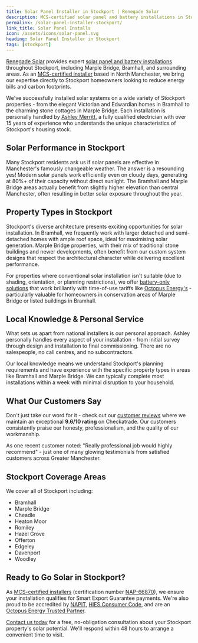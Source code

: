 ```yaml
---
title: Solar Panel Installer in Stockport | Renegade Solar
description: MCS-certified solar panel and battery installations in Stockport, including Marple Bridge and Bramhall, from Renegade Solar - a trusted local installer with 9.6/10 Checkatrade rating.
permalink: /solar-panel-installer-stockport/
link_title: Solar Panel Installs
icon: /assets/icons/solar-panel.svg
heading: Solar Panel Installer in Stockport
tags: [stockport]
---
```


[Renegade Solar](/about/) provides expert [solar panel and battery installations](/services/solar-and-battery-installations/) throughout Stockport, including Marple Bridge, Bramhall, and surrounding areas. As an [MCS-certified installer](/accreditations/mcs-certified/) based in North Manchester, we bring our expertise directly to Stockport homeowners looking to reduce energy bills and carbon footprints.

We've successfully installed solar systems on a wide variety of Stockport properties - from the elegant Victorian and Edwardian homes in Bramhall to the charming stone cottages in Marple Bridge. Each installation is personally handled by [Ashley Merritt](/about/), a fully qualified electrician with over 15 years of experience who understands the unique characteristics of Stockport's housing stock.

## Solar Performance in Stockport

Many Stockport residents ask us if solar panels are effective in Manchester's famously changeable weather. The answer is a resounding yes! Modern solar panels work efficiently even on cloudy days, generating at 80%+ of their capacity without direct sunlight. The Bramhall and Marple Bridge areas actually benefit from slightly higher elevation than central Manchester, often resulting in better solar exposure throughout the year.

## Property Types in Stockport

Stockport's diverse architecture presents exciting opportunities for solar installation. In Bramhall, we frequently work with larger detached and semi-detached homes with ample roof space, ideal for maximising solar generation. Marple Bridge properties, with their mix of traditional stone buildings and newer developments, often benefit from our custom system designs that respect the architectural character while delivering excellent performance.

For properties where conventional solar installation isn't suitable (due to shading, orientation, or planning restrictions), we offer [battery-only solutions](/services/home-battery-installations/) that work brilliantly with time-of-use tariffs like [Octopus Energy's](https://octopus.energy/tariffs/) - particularly valuable for homeowners in conservation areas of Marple Bridge or listed buildings in Bramhall.

## Local Knowledge & Personal Service

What sets us apart from national installers is our personal approach. Ashley personally handles every aspect of your installation - from initial survey through design and installation to final commissioning. There are no salespeople, no call centres, and no subcontractors.

Our local knowledge means we understand Stockport's planning requirements and have experience with the specific property types in areas like Bramhall and Marple Bridge. We can typically complete most installations within a week with minimal disruption to your household.

## What Our Customers Say

Don't just take our word for it - check out our [customer reviews](/reviews/) where we maintain an exceptional **9.6/10 rating** on Checkatrade. Our customers consistently praise our honesty, professionalism, and the quality of our workmanship.

As one recent customer noted: "Really professional job would highly recommend" - just one of many glowing testimonials from satisfied customers across Greater Manchester.

## Stockport Coverage Areas

We cover all of Stockport including:

- Bramhall
- Marple Bridge
- Cheadle
- Heaton Moor
- Romiley
- Hazel Grove
- Offerton
- Edgeley
- Davenport
- Woodley

## Ready to Go Solar in Stockport?

As [MCS-certified installers](/accreditations/mcs-certified/) (certification number [NAP-66870](https://mcscertified.com/find-an-installer/)), we ensure your installation qualifies for Smart Export Guarantee payments. We're also proud to be accredited by [NAPIT](/accreditations/napit/), [HIES Consumer Code](/accreditations/hies-consumer-code/), and are an [Octopus Energy Trusted Partner](/accreditations/octopus-trusted-partner/).

[Contact us today](/contact/) for a free, no-obligation consultation about your Stockport property's solar potential. We'll respond within 48 hours to arrange a convenient time to visit.
